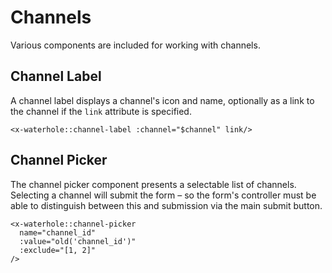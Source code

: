 # Channels

Various components are included for working with channels.

## Channel Label

A channel label displays a channel's icon and name, optionally as a link to the channel if the `link` attribute is specified.

```blade render
<x-waterhole::channel-label :channel="$channel" link/>
```

## Channel Picker

The channel picker component presents a selectable list of channels. Selecting a channel will submit the form – so the form's controller must be able to distinguish between this and submission via the main submit button.

```blade render
<x-waterhole::channel-picker
  name="channel_id"
  :value="old('channel_id')"
  :exclude="[1, 2]"
/>
```
